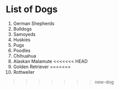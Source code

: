# List of Dogs

1. German Shepherds
2. Bulldogs
3. Samoyeds
4. Huskies
5. Pugs
6. Poodles
7. Chihuahua
8. Alaskan Malamute
<<<<<<< HEAD
9. Golden Retriever
=======
9. Rottweiler
>>>>>>> new-dog
